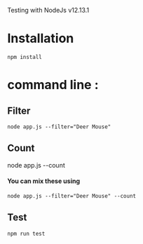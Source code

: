 Testing with NodeJs v12.13.1
# Installation
```npm install```
# command line :
## Filter
```node app.js --filter="Deer Mouse"```
## Count
node app.js --count
#### You can mix these using
```node app.js --filter="Deer Mouse" --count```
## Test
```npm run test```

